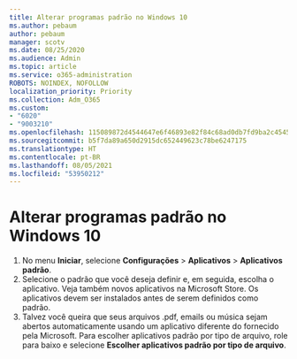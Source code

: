 ```yaml
---
title: Alterar programas padrão no Windows 10
ms.author: pebaum
author: pebaum
manager: scotv
ms.date: 08/25/2020
ms.audience: Admin
ms.topic: article
ms.service: o365-administration
ROBOTS: NOINDEX, NOFOLLOW
localization_priority: Priority
ms.collection: Adm_O365
ms.custom:
- "6020"
- "9003210"
ms.openlocfilehash: 115089872d4544647e6f46893e82f84c68ad0db7fd9ba2c454590929f599888e
ms.sourcegitcommit: b5f7da89a650d2915dc652449623c78be6247175
ms.translationtype: HT
ms.contentlocale: pt-BR
ms.lasthandoff: 08/05/2021
ms.locfileid: "53950212"
---
```

# <a name="change-default-programs-in-windows-10"></a>Alterar programas padrão no Windows 10

1. No menu **Iniciar**, selecione **Configurações** > **Aplicativos** > **Aplicativos padrão**.
2. Selecione o padrão que você deseja definir e, em seguida, escolha o aplicativo. Veja também novos aplicativos na Microsoft Store. Os aplicativos devem ser instalados antes de serem definidos como padrão.
3. Talvez você queira que seus arquivos .pdf, emails ou música sejam abertos automaticamente usando um aplicativo diferente do fornecido pela Microsoft. Para escolher aplicativos padrão por tipo de arquivo, role para baixo e selecione **Escolher aplicativos padrão por tipo de arquivo**. 
